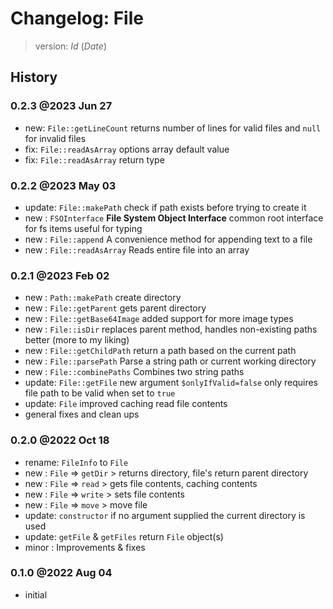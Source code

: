 # Changelog: File

> version: $Id$ ($Date$)

## History

### 0.2.3 @2023 Jun 27

 - new: `File::getLineCount` returns number of lines for valid files and `null` for invalid files
 - fix: `File::readAsArray` options array default value
 - fix: `File::readAsArray` return type

### 0.2.2 @2023 May 03

 - update: `File::makePath` check if path exists before trying to create it
 - new   : `FSOInterface` **File System Object Interface** common root interface for fs items useful for typing
 - new   : `File::append` A convenience method for appending text to a file
 - new   : `File::readAsArray` Reads entire file into an array

### 0.2.1 @2023 Feb 02

 - new   : `Path::makePath` create directory
 - new   : `File::getParent` gets parent directory
 - new   : `File::getBase64Image` added support for more image types
 - new   : `File::isDir` replaces parent method, handles non-existing paths better (more to my liking)
 - new   : `File::getChildPath` return a path based on the current path
 - new   : `File::parsePath` Parse a string path or current working directory
 - new   : `File::combinePaths` Combines two string paths
 - update: `File::getFile` new argument `$onlyIfValid=false` only requires file path to be valid when set to `true`
 - update: `File` improved caching read file contents
 - general fixes and clean ups

### 0.2.0 @2022 Oct 18

 - rename: `FileInfo` to `File`
 - new   : `File` => `getDir` > returns directory, file's return parent directory
 - new   : `File` => `read` > gets file contents, caching contents
 - new   : `File` => `write` > sets file contents
 - new   : `File` => `move` > move file
 - update: `constructor` if no argument supplied the current directory is used
 - update: `getFile` & `getFiles` return `File` object(s)
 - minor : Improvements & fixes

### 0.1.0 @2022 Aug 04

 - initial
